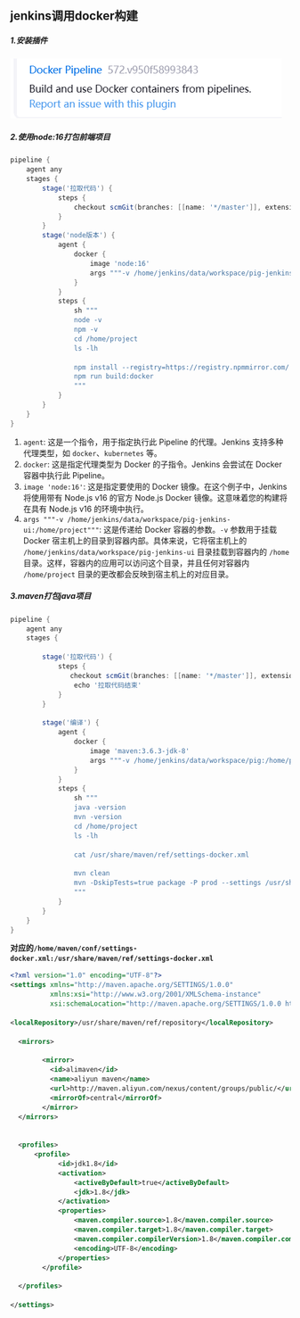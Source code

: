 ## jenkins调用docker构建

##### 1.安装插件

![image-20240422113540579](../../../assets/image-20240422113540579.png)

##### 2.使用node:16打包前端项目

```groovy
pipeline {
    agent any  
    stages {
        stage('拉取代码') {
            steps {
                checkout scmGit(branches: [[name: '*/master']], extensions: [], userRemoteConfigs: [[credentialsId: 'a71f61a0-1f08-4454-8132-6eb47c0f6bdf', url: 'https://gitee.com/liu_guo_feng/jenkins-pig-ui.git']])
            }
        }
        stage('node版本') {
            agent {
                docker { 
                    image 'node:16'
                    args """-v /home/jenkins/data/workspace/pig-jenkins-ui:/home/project"""
                }
            }
            steps {
                sh """
                node -v 
                npm -v
                cd /home/project
                ls -lh
                
                npm install --registry=https://registry.npmmirror.com/
                npm run build:docker
                """
            }
        }
    }
}

```

1. `agent`: 这是一个指令，用于指定执行此 Pipeline 的代理。Jenkins 支持多种代理类型，如 `docker`、`kubernetes` 等。
2. `docker`: 这是指定代理类型为 Docker 的子指令。Jenkins 会尝试在 Docker 容器中执行此 Pipeline。
3. `image 'node:16'`: 这是指定要使用的 Docker 镜像。在这个例子中，Jenkins 将使用带有 Node.js v16 的官方 Node.js Docker 镜像。这意味着您的构建将在具有 Node.js v16 的环境中执行。
4. `args """-v /home/jenkins/data/workspace/pig-jenkins-ui:/home/project"""`: 这是传递给 Docker 容器的参数。`-v` 参数用于挂载 Docker 宿主机上的目录到容器内部。具体来说，它将宿主机上的 `/home/jenkins/data/workspace/pig-jenkins-ui` 目录挂载到容器内的 `/home` 目录。这样，容器内的应用可以访问这个目录，并且任何对容器内 `/home/project` 目录的更改都会反映到宿主机上的对应目录。

##### 3.maven打包java项目

```groovy
pipeline {
    agent any
    stages {
        
        stage('拉取代码') {
            steps {
               checkout scmGit(branches: [[name: '*/master']], extensions: [], userRemoteConfigs: [[credentialsId: '35151e91-5185-4519-be13-ddbb098934ad', url: 'https://gitee.com/liu_guo_feng/jenkins-pig.git']])
                echo '拉取代码结束'
            }
        }
        
        stage('编译') {
            agent {
                docker { 
                    image 'maven:3.6.3-jdk-8'
                    args """-v /home/jenkins/data/workspace/pig:/home/project -v /home/maven/conf/settings-docker.xml:/usr/share/maven/ref/settings-docker.xml -v /home/maven/repository:/usr/share/maven/ref/repository"""
                }
            }
            steps {
                sh """
                java -version 
                mvn -version
                cd /home/project
                ls -lh
                
                cat /usr/share/maven/ref/settings-docker.xml
                
                mvn clean
                mvn -DskipTests=true package -P prod --settings /usr/share/maven/ref/settings-docker.xml
                """
            }
        }
    }
}

```

**对应的`/home/maven/conf/settings-docker.xml:/usr/share/maven/ref/settings-docker.xml`**

```xml
<?xml version="1.0" encoding="UTF-8"?>
<settings xmlns="http://maven.apache.org/SETTINGS/1.0.0"
          xmlns:xsi="http://www.w3.org/2001/XMLSchema-instance"
          xsi:schemaLocation="http://maven.apache.org/SETTINGS/1.0.0 http://maven.apache.org/xsd/settings-1.0.0.xsd">

<localRepository>/usr/share/maven/ref/repository</localRepository>

  <mirrors>

		<mirror>  
		  <id>alimaven</id>  
		  <name>aliyun maven</name>  
		  <url>http://maven.aliyun.com/nexus/content/groups/public/</url>  
		  <mirrorOf>central</mirrorOf>          
		</mirror> 
  </mirrors>

  
  <profiles>
	  <profile>   
			<id>jdk1.8</id>
			<activation>   
				<activeByDefault>true</activeByDefault>
				<jdk>1.8</jdk>   
			</activation>
			<properties>   
				<maven.compiler.source>1.8</maven.compiler.source>
				<maven.compiler.target>1.8</maven.compiler.target>
				<maven.compiler.compilerVersion>1.8</maven.compiler.compilerVersion>
				<encoding>UTF-8</encoding>
			</properties>   
		</profile>
    
  </profiles>

</settings>


```

